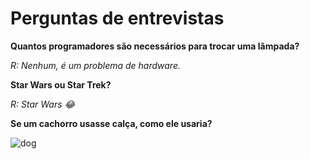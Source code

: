 # Perguntas de entrevistas

**Quantos programadores são necessários para trocar uma lâmpada?**

*R: Nenhum, é um problema de hardware.*

**Star Wars ou Star Trek?**

*R: Star Wars 😂*

**Se um cachorro usasse calça, como ele usaria?**

![dog](http://i.imgur.com/JFhw6qz.jpg)
